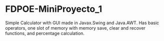 # FDPOE-MiniProyecto_1

Simple Calculator with GUI made in Javax.Swing and Java.AWT.
Has basic operators, one slot of memory with memory save, clear and recover functions, and percentage calculation.
